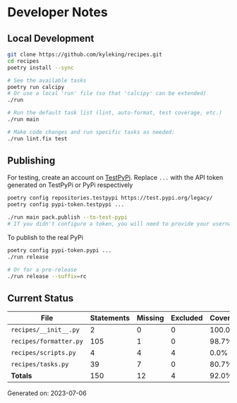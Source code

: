 # Developer Notes

## Local Development

```sh
git clone https://github.com/kyleking/recipes.git
cd recipes
poetry install --sync

# See the available tasks
poetry run calcipy
# Or use a local 'run' file (so that 'calcipy' can be extended)
./run

# Run the default task list (lint, auto-format, test coverage, etc.)
./run main

# Make code changes and run specific tasks as needed:
./run lint.fix test
```

## Publishing

For testing, create an account on [TestPyPi](https://test.pypi.org/legacy/). Replace `...` with the API token generated on TestPyPi or PyPi respectively

```sh
poetry config repositories.testpypi https://test.pypi.org/legacy/
poetry config pypi-token.testpypi ...

./run main pack.publish --to-test-pypi
# If you didn't configure a token, you will need to provide your username and password to publish
```

To publish to the real PyPi

```sh
poetry config pypi-token.pypi ...
./run release

# Or for a pre-release
./run release --suffix=rc
```

## Current Status

<!-- {cts} COVERAGE -->
| File                   |   Statements |   Missing |   Excluded | Coverage   |
|------------------------|--------------|-----------|------------|------------|
| `recipes/__init__.py`  |            2 |         0 |          0 | 100.0%     |
| `recipes/formatter.py` |          105 |         1 |          0 | 98.7%      |
| `recipes/scripts.py`   |            4 |         4 |          4 | 0.0%       |
| `recipes/tasks.py`     |           39 |         7 |          0 | 80.7%      |
| **Totals**             |          150 |        12 |          4 | 92.0%      |

Generated on: 2023-07-06
<!-- {cte} -->
